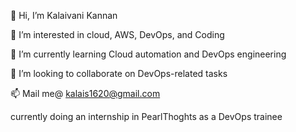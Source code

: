 👋 Hi, I’m Kalaivani Kannan

👀 I’m interested in cloud, AWS, DevOps, and Coding

🌱 I’m currently learning Cloud automation and DevOps engineering

💞️ I’m looking to collaborate on DevOps-related tasks

📫 Mail me@ kalais1620@gmail.com

currently doing an internship in PearlThoghts as a DevOps trainee 

